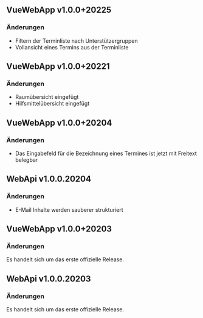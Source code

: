 ## VueWebApp v1.0.0+20225

### Änderungen

* Filtern der Terminliste nach Unterstützergruppen
* Vollansicht eines Termins aus der Terminliste

## VueWebApp v1.0.0+20221

### Änderungen

* Raumübersicht eingefügt
* Hilfsmittelübersicht eingefügt


<a name="VueWebApp_v1.0.0+20204"></a>
## VueWebApp v1.0.0+20204

### Änderungen

* Das Eingabefeld für die Bezeichnung eines Termines ist jetzt mit Freitext belegbar

<a name="WebApi_v1.0.0.20204"></a>
## WebApi v1.0.0.20204

### Änderungen

* E-Mail Inhalte werden sauberer strukturiert

<a name="VueWebApp_v1.0.0+20203"></a>
## VueWebApp v1.0.0+20203

### Änderungen

Es handelt sich um das erste offizielle Release.

<a name="WebApi_v1.0.0.20203"></a>
## WebApi v1.0.0.20203

### Änderungen

Es handelt sich um das erste offizielle Release.